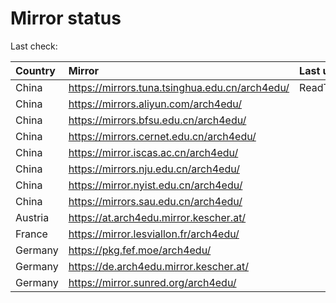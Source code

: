 <script src="./time.js"></script>
# Mirror status
Last check: <script type="text/javascript">localize(1707927730.1885412);</script>

|Country|Mirror|Last update|
|:------|:-----|:----------|
|China|https://mirrors.tuna.tsinghua.edu.cn/arch4edu/|ReadTimeout|
|China|https://mirrors.aliyun.com/arch4edu/|<script type="text/javascript">localize(1707892170);</script>|
|China|https://mirrors.bfsu.edu.cn/arch4edu/|<script type="text/javascript">localize(1707892170);</script>|
|China|https://mirrors.cernet.edu.cn/arch4edu/|<script type="text/javascript">localize(1707892170);</script>|
|China|https://mirror.iscas.ac.cn/arch4edu/|<script type="text/javascript">localize(1707892170);</script>|
|China|https://mirrors.nju.edu.cn/arch4edu/|<script type="text/javascript">localize(1707849232);</script>|
|China|https://mirror.nyist.edu.cn/arch4edu/|<script type="text/javascript">localize(1707892170);</script>|
|China|https://mirrors.sau.edu.cn/arch4edu/|<script type="text/javascript">localize(1707892170);</script>|
|Austria|https://at.arch4edu.mirror.kescher.at/|<script type="text/javascript">localize(1707892170);</script>|
|France|https://mirror.lesviallon.fr/arch4edu/|<script type="text/javascript">localize(1707892170);</script>|
|Germany|https://pkg.fef.moe/arch4edu/|<script type="text/javascript">localize(1707892170);</script>|
|Germany|https://de.arch4edu.mirror.kescher.at/|<script type="text/javascript">localize(1707892170);</script>|
|Germany|https://mirror.sunred.org/arch4edu/|<script type="text/javascript">localize(1707892170);</script>|

<script src="./tablefilter/tablefilter.js"></script>
<script src="./table.js"></script>